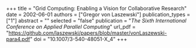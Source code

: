 +++
title = "Grid Computing: Enabling a Vision for Collaborative Research"
date = 2002-06-01
authors = ["Gregor von Laszewski"]
publication_types = ["1"]
abstract = ""
selected = "false"
publication = "*The Sixth International Conference on Applied Parallel Computing*"
url_pdf = "https://github.com/laszewski/papers/blob/master/vonLaszewski-para4.pdf"
doi = "10.1007/3-540-48051-X_4"
+++

